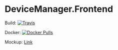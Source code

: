 # DeviceManager.Frontend

Build: [![Travis](https://travis-ci.org/device-management/dm-frontend.svg?branch=develop)](https://travis-ci.org/device-management/dm-frontend)

Docker: [![Docker Pulls](https://img.shields.io/docker/pulls/devicemanagment/dm-frontend.svg)](https://hub.docker.com/r/devicemanagment/dm-frontend/)

Mockup: [Link](https://device-manager-17db9.firebaseapp.com)
